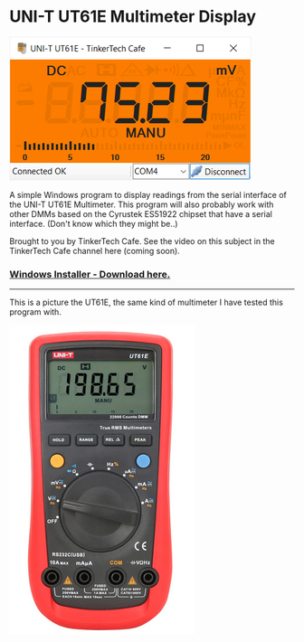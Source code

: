 # UNI-T UT61E Multimeter Display

![Screenshot](https://raw.githubusercontent.com/prickle/UT61E-Multimeter/main/Images/ut_prog.png)

A simple Windows program to display readings from the serial interface of the UNI-T UT61E Multimeter. This program will also probably work with other DMMs based on the Cyrustek ES51922 chipset that have a serial interface. (Don't know which they might be..)

Brought to you by TinkerTech Cafe. See the video on this subject in the TinkerTech Cafe channel here (coming soon).

### [Windows Installer - Download here.](https://github.com/prickle/UT61E-Multimeter/releases/)

---

This is a picture the UT61E, the same kind of multimeter I have tested this program with.

![Picture of Multimeter](https://raw.githubusercontent.com/prickle/UT61E-Multimeter/main/Images/meter.jpg)


